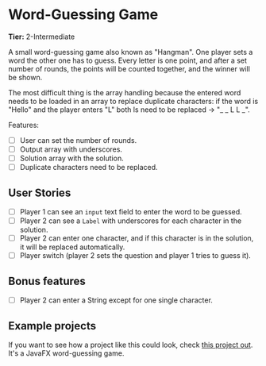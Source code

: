 # Word-Guessing Game

**Tier:** 2-Intermediate

A small word-guessing game also known as "Hangman". One player sets a word the other one has to guess.
Every letter is one point, and after a set number of rounds, the points will be counted together,
and the winner will be shown.

The most difficult thing is the array handling because the entered word needs to be loaded in an array to replace
duplicate characters: if the word is "Hello" and the player enters "L" both ls need to be replaced -> "_ _ L L _".

Features:
-   [ ] User can set the number of rounds.
-   [ ] Output array with underscores.
-   [ ] Solution array with the solution.
-   [ ] Duplicate characters need to be replaced.

## User Stories

-   [ ] Player 1 can see an `input` text field to enter the word to be guessed.
-   [ ] Player 2 can see a `Label` with underscores for each character in the solution.
-   [ ] Player 2 can enter one character, and if this character is in the solution, it will be replaced automatically.
-   [ ] Player switch (player 2 sets the question and player 1 tries to guess it).

## Bonus features

-   [ ] Player 2 can enter a String except for one single character.

## Example projects

If you want to see how a project like this could look, check [this project out](https://www.github.com/GregorGott/Word-Guesser).
It's a JavaFX word-guessing game.
